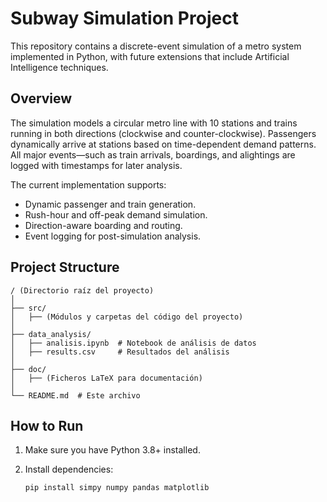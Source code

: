 # Subway Simulation Project

This repository contains a discrete-event simulation of a metro system implemented in Python, with future extensions that include Artificial Intelligence techniques.

## Overview

The simulation models a circular metro line with 10 stations and trains running in both directions (clockwise and counter-clockwise). Passengers dynamically arrive at stations based on time-dependent demand patterns. All major events—such as train arrivals, boardings, and alightings are logged with timestamps for later analysis.

The current implementation supports:
- Dynamic passenger and train generation.
- Rush-hour and off-peak demand simulation.
- Direction-aware boarding and routing.
- Event logging for post-simulation analysis.

## Project Structure


```plaintext
/ (Directorio raíz del proyecto)
│
├── src/
│   ├── (Módulos y carpetas del código del proyecto)
│
├── data_analysis/
│   ├── analisis.ipynb  # Notebook de análisis de datos
│   ├── results.csv     # Resultados del análisis
│
├── doc/
│   ├── (Ficheros LaTeX para documentación)
│
└── README.md  # Este archivo
```


## How to Run

1. Make sure you have Python 3.8+ installed.
2. Install dependencies:

   ```bash
   pip install simpy numpy pandas matplotlib 



